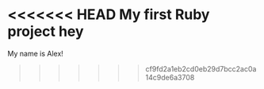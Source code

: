 <<<<<<< HEAD
My first Ruby project
hey
=======
My name is Alex!

>>>>>>> cf9fd2a1eb2cd0eb29d7bcc2ac0a14c9de6a3708
